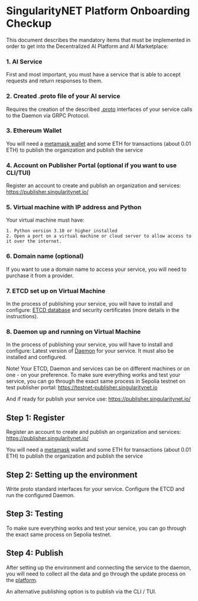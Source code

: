 # SingularityNET Platform Onboarding Checkup

This document describes the mandatory items that must be implemented in order to get into the Decentralized AI Platform and AI Marketplace:

### 1. AI Service

First and most important, you must have a service that is able to accept requests and return responses to them.

### 2. Created .proto file of your AI service

Requires the creation of the described [.proto](https://protobuf.dev/) interfaces of your service calls to the Daemon via GRPC Protocol.

### 3. Ethereum Wallet

You will need a [metamask wallet](https://metamask.io/) and some ETH for transactions (about 0.01 ETH) to publish the organization and publish the service

### 4. Account on Publisher Portal (optional if you want to use CLI/TUI)

Register an account to create and publish an organization and services: https://publisher.singularitynet.io/

### 5. Virtual machine with IP address and Python

Your virtual machine must have:

    1. Python version 3.10 or higher installed
    2. Open a port on a virtual machine or cloud server to allow access to it over the internet.

### 6. Domain name (optional)

If you want to use a domain name to access your service, you will need to purchase it from a provider.

### 7. ETCD set up on Virtual Machine

In the process of publishing your service, you will have to install and configure:
[ETCD database](https://etcd.io/) and security certificates (more details in the instructions).

### 8. Daemon up and running on Virtual Machine

In the process of publishing your service, you will have to install and configure:
Latest version of [Daemon](https://github.com/singnet/snet-daemon) for your service. It must also be installed and configured.

Note! Your ETCD, Daemon and services can be on different machines or on one - on your preference.
To make sure everything works and test your service, you can go through the exact same process in Sepolia testnet on test publisher portal: https://testnet-publisher.singularitynet.io

And if ready for publish your service use: https://publisher.singularitynet.io/





## Step 1: Register

Register an account to create and publish an organization and services: https://publisher.singularitynet.io/

You will need a [metamask](https://metamask.io/) wallet and some ETH for transactions (about 0.01 ETH) to publish the organization and publish the service 

## Step 2: Setting up the environment

Write proto standard interfaces for your service. Configure the ETCD and run the configured Daemon.

## Step 3: Testing


To make sure everything works and test your service, you can go through the exact same process on Sepolia testnet.


## Step 4: Publish

After setting up the environment and connecting the service to the daemon, you will need to collect all the data and go through the update process on the [platform](https://publisher.singularitynet.io/).

An alternative publishing option is to publish via the CLI / TUI.

